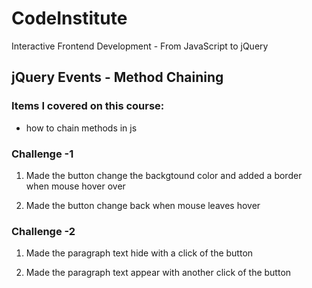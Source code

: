 # CodeInstitute

Interactive Frontend Development - From JavaScript to jQuery

## jQuery Events - Method Chaining

### Items I covered on this course:

-   how to chain methods in js

### Challenge -1

1.  Made the button change the backgtound color and added a border when mouse hover over

2. Made the button change back when mouse leaves hover

### Challenge -2

1.  Made the paragraph text hide with a click of the button

2.  Made the paragraph text appear with another click of the button